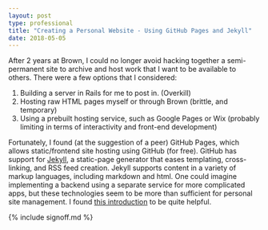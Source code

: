 ```yaml
---
layout: post
type: professional
title: "Creating a Personal Website - Using GitHub Pages and Jekyll"
date: 2018-05-05
---
```


After 2 years at Brown, I could no longer avoid hacking together a semi-permanent site to archive and host work that I want to be available to others. There were a few options that I considered:
1. Building a server in Rails for me to post in. (Overkill)
2. Hosting raw HTML pages myself or through Brown (brittle, and temporary)
3. Using a prebuilt hosting service, such as Google Pages or Wix (probably limiting in terms of interactivity and front-end development)

Fortunately, I found (at the suggestion of a peer) GitHub Pages, which allows static/frontend site hosting using GitHub (for free). GitHub has support for [Jekyll](http://jekyllrb.com), a static-page generator that eases templating, cross-linking, and RSS feed creation. Jekyll supports content in a variety of markup languages, including markdown and html. One could imagine implementing a backend using a separate service for more complicated apps, but these technologies seem to be more than sufficient for personal site management. I found [this introduction](http://jmcglone.com/guides/github-pages/) to be quite helpful.

{% include signoff.md %}
